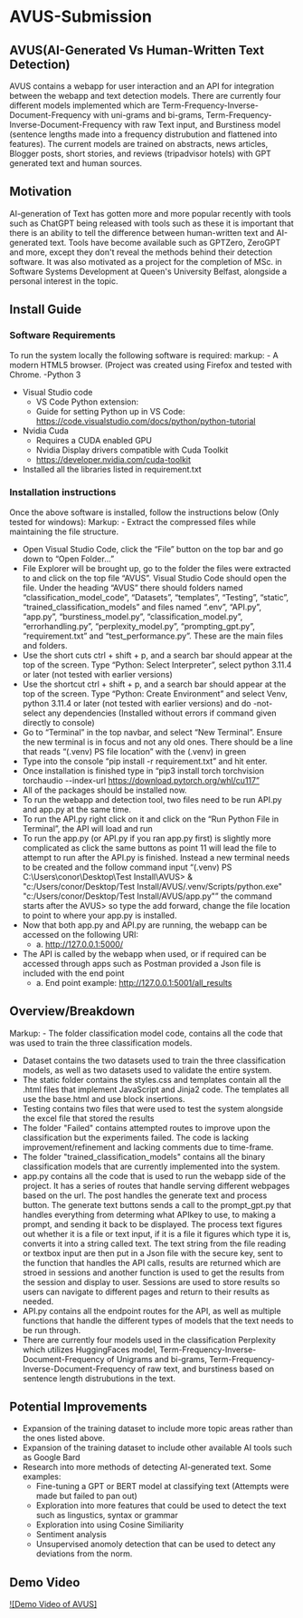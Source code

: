 # AVUS-Submission

## AVUS(AI-Generated Vs Human-Written Text Detection)
AVUS contains a webapp for user interaction and an API for integration between the webapp and text detection models. There are currently four different models implemented which are Term-Frequency-Inverse-Document-Frequency with uni-grams and bi-grams, Term-Frequency-Inverse-Document-Frequency with raw Text input, and Burstiness model (sentence lengths made into a frequency distrubution and flattened into features). The current models are trained on abstracts, news articles, Blogger posts, short stories, and reviews (tripadvisor hotels) with GPT generated text and human sources.

## Motivation
AI-generation of Text has gotten more and more popular recently with tools such as ChatGPT being released with tools such as these it is important that there is an ability to tell the difference between human-written text and AI-generated text. Tools have become available such as GPTZero, ZeroGPT and more, except they don't reveal the methods behind their detection software. It was also motivated as a project for the completion of MSc. in Software Systems Development at Queen's University Belfast, alongside a personal interest in the topic.

## Install Guide
### Software Requirements 
To run the system locally the following software is required:
markup: - A modern HTML5 browser. (Project was created using Firefox and tested with Chrome.
-Python 3
- Visual Studio code
  - VS Code Python extension:
  - Guide for setting Python up in VS Code: https://code.visualstudio.com/docs/python/python-tutorial
- Nvidia Cuda
  - Requires a CUDA enabled GPU 
  - Nvidia Display drivers compatible with Cuda Toolkit
  - https://developer.nvidia.com/cuda-toolkit
- Installed all the libraries listed in requirement.txt 

### Installation instructions
Once the above software is installed, follow the instructions below (Only tested for windows):
Markup: - Extract the compressed files while maintaining the file structure.
- Open Visual Studio Code, click the “File” button on the top bar and go down to “Open Folder…”
- File Explorer will be brought up, go to the folder the files were extracted to and click on the top file “AVUS”. Visual Studio Code should open the file. Under the heading “AVUS” there should folders named “classification_model_code”, “Datasets”, “templates”, “Testing”, “static”, “trained_classification_models” and files named “.env”, “API.py”, “app.py”, “burstiness_model.py”, “classification_model.py”, “errorhandling.py”, “perplexity_model.py”, “prompting_gpt.py”, “requirement.txt” and “test_performance.py”. These are the main files and folders.
- Use the short cuts ctrl + shift + p, and a search bar should appear at the top of the screen. Type “Python: Select Interpreter”, select python 3.11.4 or later (not tested with earlier versions)
- Use the shortcut ctrl + shift + p, and a search bar should appear at the top of the screen. Type “Python: Create Environment” and select Venv, python 3.11.4 or later (not tested with earlier versions) and do -not- select any dependencies (Installed without errors if command given directly to console)
- Go to “Terminal” in the top navbar, and select “New Terminal”. Ensure the new terminal is in focus and not any old ones. There should be a line that reads “(.venv) PS file location” with the (.venv) in green
- Type into the console “pip install -r requirement.txt” and hit enter.
- Once installation is finished type in “pip3 install torch torchvision torchaudio --index-url https://download.pytorch.org/whl/cu117”
- All of the packages should be installed now.
- To run the webapp and detection tool, two files need to be run API.py and app.py at the same time.
- To run the API.py right click on it and click on the “Run Python File in Terminal”, the API will load and run
- To run the app.py (or API.py if you ran app.py first) is slightly more complicated as click the same buttons as point 11 will lead the file to attempt to run after the API.py is finished. Instead a new terminal needs to be created and the follow command input “(.venv) PS C:\Users\conor\Desktop\Test Install\AVUS> & "c:/Users/conor/Desktop/Test Install/AVUS/.venv/Scripts/python.exe" "c:/Users/conor/Desktop/Test Install/AVUS/app.py"” the command starts after the AVUS> so type the add forward, change the file location to point to where your app.py is installed.
- Now that both app.py and API.py are running, the webapp can be accessed on the following URI:
  - a.	http://127.0.0.1:5000/
- The API is called by the webapp when used, or if required can be accessed through apps such as Postman provided a Json file is included with the end point
  - a.	End point example: http://127.0.0.1:5001/all_results
 
## Overview/Breakdown
Markup: - The folder classification model code, contains all the code that was used to train the three classification models.
- Dataset contains the two datasets used to train the three classification models, as well as two datasets used to validate the entire system.
- The static folder contains the styles.css and templates contain all the .html files that implement JavaScript and Jinja2 code. The templates all use the base.html and use block insertions.
- Testing contains two files that were used to test the system alongside the excel file that stored the results
- The folder "Failed" contains attempted routes to improve upon the classification but the experiments failed. The code is lacking improvement/refinement and lacking comments due to time-frame.
- The folder "trained_classification_models" contains all the binary classification models that are currently implemented into the system.
- app.py contains all the code that is used to run the webapp side of the project. It has a series of routes that handle serving different webpages based on the url. The post handles the generate text and process button. The generate text buttons sends a call to the prompt_gpt.py that handles everything from determing what APIkey to use, to making a prompt, and sending it back to be displayed. The process text figures out whether it is a file or text input, if it is a file it figures which type it is, converts it into a string called text. The text string from the file reading or textbox input are then put in a Json file with the secure key, sent to the function that handles the API calls, results are returned which are stroed in sessions and another function is used to get the results from the session and display to user. Sessions are used to store results so users can navigate to different pages and return to their results as needed.
- API.py contains all the endpoint routes for the API, as well as multiple functions that handle the different types of models that the text needs to be run through.
- There are currently four models used in the classification Perplexity which utilizes HuggingFaces model, Term-Frequency-Inverse-Document-Frequency of Unigrams and bi-grams, Term-Frequency-Inverse-Document-Frequency of raw text, and burstiness based on sentence length distrubutions in the text.

## Potential Improvements
- Expansion of the training dataset to include more topic areas rather than the ones listed above.
- Expansion of the training dataset to include other available AI tools such as Google Bard
- Research into more methods of detecting AI-generated text. Some examples:
  - Fine-tuning a GPT or BERT model at classifying text (Attempts were made but failed to pan out)
  - Exploration into more features that could be used to detect the text such as lingustics, syntax or grammar
  - Exploration into using Cosine Similiarity
  - Sentiment analysis
  - Unsupervised anomoly detection that can be used to detect any deviations from the norm.
 
## Demo Video

[![Demo Video of AVUS]](https://youtu.be/5FJ_l_gg9F8)

